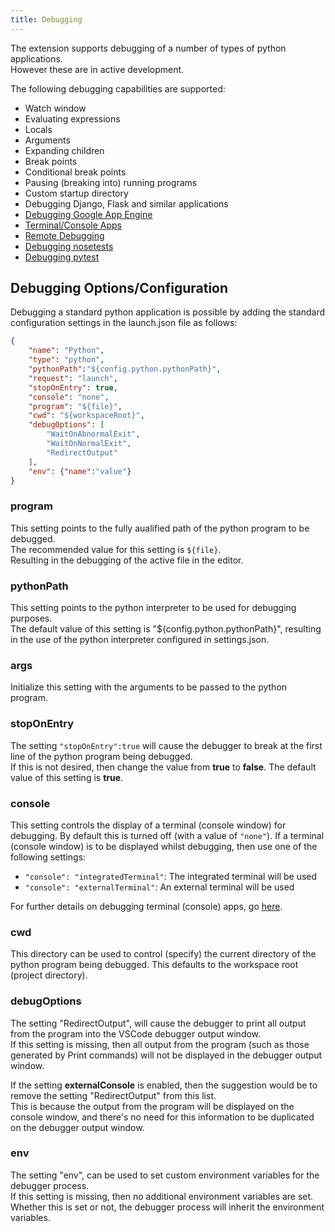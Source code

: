 ```yaml
---
title: Debugging
---
```


The extension supports debugging of a number of types of python applications.   
However these are in active development.

The following debugging capabilities are supported:
* Watch window
* Evaluating expressions
* Locals
* Arguments
* Expanding children 
* Break points
* Conditional break points
* Pausing (breaking into) running programs
* Custom startup directory  
* Debugging Django, Flask and similar applications  
* [Debugging Google App Engine](/docs/debugging_google-app-engine/)  
* [Terminal/Console Apps](/docs/debugging_terminal-console-apps/)
* [Remote Debugging](/docs/debugging_remote-debugging/)
* [Debugging nosetests](/docs/debugging_debugging-nosetests/) 
* [Debugging pytest](/docs/debugging_debugging-pytest/) 
   
## Debugging Options/Configuration
Debugging a standard python application is possible by adding the standard configuration settings in the launch.json file as follows:     
```json
{
    "name": "Python",
    "type": "python",
    "pythonPath":"${config.python.pythonPath}", 
    "request": "launch",
    "stopOnEntry": true,
    "console": "none",
    "program": "${file}",
    "cwd": "${workspaceRoot}",
    "debugOptions": [
        "WaitOnAbnormalExit",
        "WaitOnNormalExit",
        "RedirectOutput"
    ],
    "env": {"name":"value"}
}
```

### program
This setting points to the fully aualified path of the python program to be debugged.   
The recommended value for this setting is ```${file}```.   
Resulting in the debugging of the active file in the editor.  

### pythonPath
This setting points to the python interpreter to be used for debugging purposes.   
The default value of this setting is "${config.python.pythonPath}", resulting in the use of the python interpreter configured in settings.json.   

### args
Initialize this setting with the arguments to be passed to the python program.

### stopOnEntry
The setting ```"stopOnEntry":true``` will cause the debugger to break at the first line of the python program being debugged.   
If this is not desired, then change the value from **true** to **false**.
The default value of this setting is **true**.

### console
This setting controls the display of a terminal (console window) for debugging. By default this is turned off (with a value of ```"none"```). 
If a terminal (console window) is to be displayed whilst debugging, then use one of the following settings: 
- ```"console": "integratedTerminal"```: The integrated terminal will be used  
- ```"console": "externalTerminal"```: An external terminal will be used  

For further details on debugging terminal (console) apps, go [here](/docs/debugging_terminal-console-apps/). 

### cwd
This directory can be used to control (specify) the current directory of the python program being debugged.
This defaults to the workspace root (project directory).

### debugOptions
The setting "RedirectOutput", will cause the debugger to print all output from the program into the VSCode debugger output window.   
If this setting is missing, then all output from the program (such as those generated by Print commands) will not be displayed in the debugger output window.

If the setting **externalConsole** is enabled, then the suggestion would be to remove the setting "RedirectOutput" from this list.   
This is because the output from the program will be displayed on the console window, and there's no need for this information to be duplicated on the debugger output window.

### env
The setting "env", can be used to set custom environment variables for the debugger process.   
If this setting is missing, then no additional environment variables are set. Whether this is set or not, the debugger process will inherit the environment variables.
